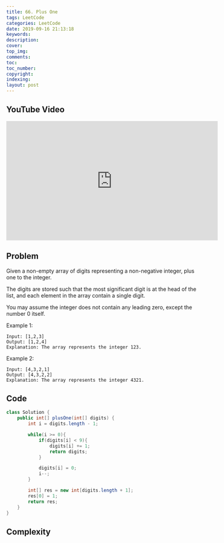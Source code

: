 ```yaml
---
title: 66. Plus One
tags: LeetCode
categories: LeetCode
date: 2019-09-16 21:13:18
keywords:
description:
cover:
top_img:
comments:
toc:
toc_number:
copyright:
indexing:
layout: post
---
```


## YouTube Video

<iframe width="560" height="315" src="https://www.youtube.com/embed/Bo2YrLkD1es" frameborder="0" allow="accelerometer; autoplay; encrypted-media; gyroscope; picture-in-picture" allowfullscreen></iframe>

## Problem

Given a non-empty array of digits representing a non-negative integer, plus one to the integer.

The digits are stored such that the most significant digit is at the head of the list, and each element in the array contain a single digit.

You may assume the integer does not contain any leading zero, except the number 0 itself.

Example 1:

```
Input: [1,2,3]
Output: [1,2,4]
Explanation: The array represents the integer 123.
```

Example 2:

```
Input: [4,3,2,1]
Output: [4,3,2,2]
Explanation: The array represents the integer 4321.
```

## Code

```java
class Solution {
    public int[] plusOne(int[] digits) {
        int i = digits.length - 1;

        while(i >= 0){
            if(digits[i] < 9){
                digits[i] += 1;
                return digits;
            }

            digits[i] = 0;
            i--;
        }

        int[] res = new int[digits.length + 1];
        res[0] = 1;
        return res;
    }
}
```

## Complexity
